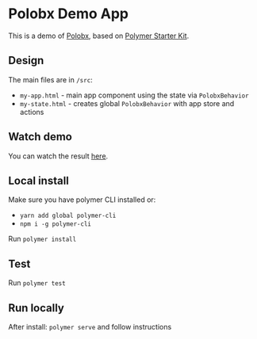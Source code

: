 # Polobx Demo App

This is a demo of [Polobx](https://github.com/ivanrod/polobx), based on [Polymer Starter Kit](https://github.com/PolymerElements/polymer-starter-kit).

## Design

The main files are in `/src`:
- `my-app.html` - main app component using the state via `PolobxBehavior`
- `my-state.html` - creates global `PolobxBehavior` with app store and actions

## Watch demo
You can watch the result [here](https://polobx-demo-app.firebaseapp.com).

## Local install
Make sure you have polymer CLI installed or:
- `yarn add global polymer-cli`
- `npm i -g polymer-cli`

Run `polymer install`

## Test
Run `polymer test`

## Run locally
After install: `polymer serve` and follow instructions